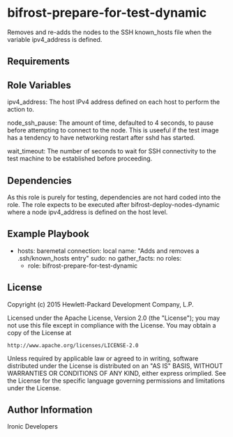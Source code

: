 bifrost-prepare-for-test-dynamic
================================

Removes and re-adds the nodes to the SSH known_hosts file when the
variable ipv4_address is defined.

Requirements
------------

Role Variables
--------------

ipv4_address: The host IPv4 address defined on each host to perform
              the action to.

node_ssh_pause: The amount of time, defaulted to 4 seconds, to pause
                before attempting to connect to the node.  This is
                useeful if the test image has a tendency to have
                networking restart after sshd has started.

wait_timeout: The number of seconds to wait for SSH connectivity to
              the test machine to be established before proceeding.

Dependencies
------------

As this role is purely for testing, dependencies are not hard
coded into the role.  The role expects to be executed after
bifrost-deploy-nodes-dynamic where a node ipv4_address is defined
on the host level.

Example Playbook
----------------

- hosts: baremetal
  connection: local
  name: "Adds and removes a .ssh/known_hosts entry"
  sudo: no
  gather_facts: no
  roles:
    - role: bifrost-prepare-for-test-dynamic

License
-------

Copyright (c) 2015 Hewlett-Packard Development Company, L.P.

Licensed under the Apache License, Version 2.0 (the "License");
you may not use this file except in compliance with the License.
You may obtain a copy of the License at

    http://www.apache.org/licenses/LICENSE-2.0

Unless required by applicable law or agreed to in writing, software
distributed under the License is distributed on an "AS IS" BASIS,
WITHOUT WARRANTIES OR CONDITIONS OF ANY KIND, either express orimplied.
See the License for the specific language governing permissions and
limitations under the License.

Author Information
------------------

Ironic Developers
